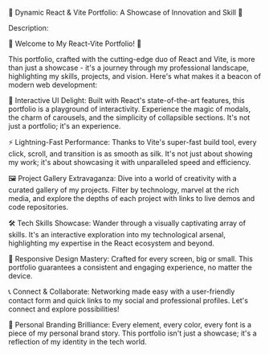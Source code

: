 🌟 Dynamic React & Vite Portfolio: A Showcase of Innovation and Skill 🌟

Description:

🚀 Welcome to My React-Vite Portfolio! 🚀

This portfolio, crafted with the cutting-edge duo of React and Vite, is more than just a showcase - it's a journey through my professional landscape, highlighting my skills, projects, and vision. Here's what makes it a beacon of modern web development:

🌈 Interactive UI Delight: Built with React's state-of-the-art features, this portfolio is a playground of interactivity. Experience the magic of modals, the charm of carousels, and the simplicity of collapsible sections. It's not just a portfolio; it's an experience.

⚡️ Lightning-Fast Performance: Thanks to Vite's super-fast build tool, every click, scroll, and transition is as smooth as silk. It's not just about showing my work; it's about showcasing it with unparalleled speed and efficiency.

🖼️ Project Gallery Extravaganza: Dive into a world of creativity with a curated gallery of my projects. Filter by technology, marvel at the rich media, and explore the depths of each project with links to live demos and code repositories.

🛠️ Tech Skills Showcase: Wander through a visually captivating array of skills. It's an interactive exploration into my technological arsenal, highlighting my expertise in the React ecosystem and beyond.

📱 Responsive Design Mastery: Crafted for every screen, big or small. This portfolio guarantees a consistent and engaging experience, no matter the device.

📞 Connect & Collaborate: Networking made easy with a user-friendly contact form and quick links to my social and professional profiles. Let's connect and explore possibilities!

💼 Personal Branding Brilliance: Every element, every color, every font is a piece of my personal brand story. This portfolio isn't just a showcase; it's a reflection of my identity in the tech world.
